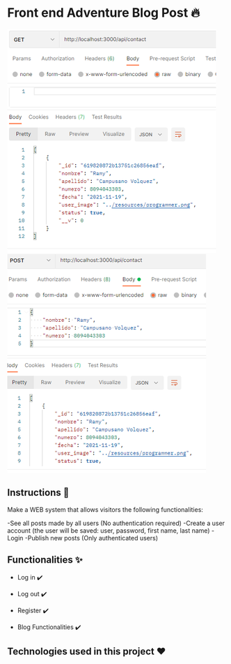# Front end Adventure Blog Post  🔥
![index](https://github.com/Daniels-not/contact-api-itla/blob/main/get.PNG) ![account](https://github.com/Daniels-not/contact-api-itla/blob/main/POST.PNG)

## Instructions 📑

Make a WEB system that allows visitors the following functionalities:

-See all posts made by all users (No authentication required)
-Create a user account (the user will be saved: user, password, first name, last name)
-Login
-Publish new posts (Only authenticated users)

## Functionalities ✨

- Log in ✔️

- Log out ✔️

- Register ✔️

- Blog Functionalities ✔️

## Technologies used in this project ❤️
